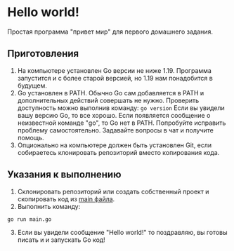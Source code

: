# Hello world!
Простая программа "привет мир" для первого домашнего задания.

## Приготовления
1. На компьютере установлен Go версии не ниже 1.19. Программа запустится и
с более старой версией, но 1.19 нам понадобится в будущем.
2. Go установлен в PATH. Обычно Go сам добавляется в PATH и дополнительных
действий совершать не нужно. Проверить доступность можно выполнив команду:
`go version`
Если вы увидели вашу версию Go, то все хорошо. Если появляется сообщение о
неизвестной команде "go", то Go нет в PATH. Попробуйте исправить проблему
самостоятельно. Задавайте вопросы в чат и получите помощь.
3. Опционально на компьютере должен быть установлен Git, если собираетесь
клонировать репозиторий вместо копирования кода.
## Указания к выполнению
1. Склонировать репозиторий или создать собственный проект и скопировать код
из [main файла](main.go).
2. Выполнить команду:
```bash
go run main.go
```
3. Если вы увидели сообщение "Hello world!" то поздравляю, вы готовы писать и
и запускать Go код!
